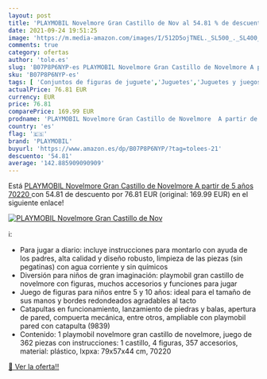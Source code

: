 ```yaml
---
layout: post
title: 'PLAYMOBIL Novelmore Gran Castillo de Nov al 54.81 % de descuento'
date: 2021-09-24 19:51:25
image: 'https://m.media-amazon.com/images/I/512D5ojTNEL._SL500_._SL400_.jpg'
comments: true
category: ofertas
author: 'tole.es'
slug: 'B07P8P6NYP-es PLAYMOBIL Novelmore Gran Castillo de Novelmore A partir de...'
sku: 'B07P8P6NYP-es'
tags: [ 'Conjuntos de figuras de juguete','Juguetes','Juguetes y juegos','Muñecos y figuras','playmobil', ]
actualPrice: 76.81 EUR
currency: EUR
price: 76.81
comparePrice: 169.99 EUR
prodname: 'PLAYMOBIL Novelmore Gran Castillo de Novelmore  A partir de 5 años  70220 '
country: 'es'
flag: '🇪🇸'
brand: 'PLAYMOBIL'
buyurl: 'https://www.amazon.es/dp/B07P8P6NYP/?tag=tolees-21'
descuento: '54.81'
average: '142.885909090909'
---
```


Está [PLAYMOBIL Novelmore Gran Castillo de Novelmore  A partir de 5 años  70220 ](https://www.amazon.es/dp/B07P8P6NYP/?tag=tolees-21) con 54.81 de descuento por 76.81 EUR (original: 169.99 EUR) en el siguiente enlace!

[![PLAYMOBIL Novelmore Gran Castillo de Nov](https://m.media-amazon.com/images/I/512D5ojTNEL._SL500_._SL400_.jpg)](https://www.amazon.es/dp/B07P8P6NYP/?tag=tolees-21)

ℹ️:

- Para jugar a diario: incluye instrucciones para montarlo con ayuda de los padres, alta calidad y diseño robusto, limpieza de las piezas (sin pegatinas) con agua corriente y sin químicos
- Diversión para niños de gran imaginación: playmobil gran castillo de novelmore con figuras, muchos accesorios y funciones para jugar
- Juego de figuras para niños entre 5 y 10 años: ideal para el tamaño de sus manos y bordes redondeados agradables al tacto
- Catapultas en funcionamiento, lanzamiento de piedras y balas, apertura de pared, compuerta mecánica, entre otros, ampliable con playmobil pared con catapulta (9839)
- Contenido: 1 playmobil novelmore gran castillo de novelmore, juego de 362 piezas con instrucciones: 1 castillo, 4 figuras, 357 accesorios, material: plástico, lxpxa: 79x57x44 cm, 70220

[🛒 Ver la oferta!!](https://www.amazon.es/dp/B07P8P6NYP/?tag=tolees-21)
